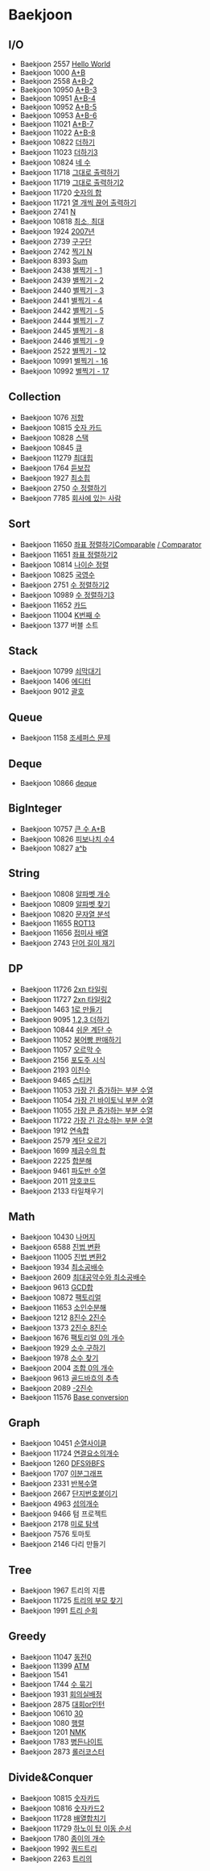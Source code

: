 # Baekjoon
## I/O
* Baekjoon 2557 [Hello World](https://github.com/skhucode/skhucode-yeji/blob/master/io/Code_2557.java)
* Baekjoon 1000  [A+B](https://github.com/skhucode/skhucode-yeji/blob/master/io/Code_1000.java)
* Baekjoon 2558 [A+B-2](https://github.com/skhucode/skhucode-yeji/blob/master/io/Code_2558.java)
* Baekjoon 10950 [A+B-3](https://github.com/skhucode/skhucode-yeji/blob/master/io/Code_10950.java)
* Baekjoon 10951 [A+B-4](https://github.com/skhucode/skhucode-yeji/blob/master/io/Code_10951.java)
* Baekjoon 10952 [A+B-5](https://github.com/skhucode/skhucode-yeji/blob/master/io/Code_10952.java)
* Baekjoon 10953 [A+B-6](https://github.com/skhucode/skhucode-yeji/blob/master/io/Code_10953.java)
* Baekjoon 11021 [A+B-7](https://github.com/skhucode/skhucode-yeji/blob/master/io/Code_11021.java)
* Baekjoon 11022 [A+B-8](https://github.com/skhucode/skhucode-yeji/blob/master/io/Code_11022.java)
* Baekjoon 10822 [더하기](https://github.com/skhucode/skhucode-yeji/blob/master/io/Code_10822.java)
* Baekjoon 11023 [더하기3](https://github.com/skhucode/skhucode-yeji/blob/master/io/Code_11023.java)
* Baekjoon 10824 [네 수](https://github.com/skhucode/skhucode-yeji/blob/master/io/Code_10824.java)
* Baekjoon 11718 [그대로 출력하기](https://github.com/skhucode/skhucode-yeji/blob/master/io/Code_11718.java)
* Baekjoon 11719 [그대로 출력하기2](https://github.com/skhucode/skhucode-yeji/blob/master/io/Code_11719.java)
* Baekjoon 11720 [숫자의 합](https://github.com/skhucode/skhucode-yeji/blob/master/io/Code_11720.java)
* Baekjoon 11721 [열 개씩 끊어 출력하기](https://github.com/skhucode/skhucode-yeji/blob/master/io/Code_11721.java)
* Baekjoon 2741 [N](https://github.com/skhucode/skhucode-yeji/blob/master/io/Code_2741.java)
* Baekjoon 10818 [최소, 최대](https://github.com/skhucode/skhucode-yeji/blob/master/io/Code_10818.java)
* Baekjoon 1924 [2007년](https://github.com/skhucode/skhucode-yeji/blob/master/io/Code_1924.java)
* Baekjoon 2739 [구구단](https://github.com/skhucode/skhucode-yeji/blob/master/io/Code_2739.java)
* Baekjoon 2742 [찍기 N](https://github.com/skhucode/skhucode-yeji/blob/master/io/Code_2742.java)
* Baekjoon 8393 [Sum](https://github.com/skhucode/skhucode-yeji/blob/master/io/Code_8393.java)
* Baekjoon 2438 [별찍기 - 1](https://github.com/skhucode/skhucode-yeji/blob/master/io/Code_2438.java)
* Baekjoon 2439 [별찍기 - 2](https://github.com/skhucode/skhucode-yeji/blob/master/io/Code_2439.java)
* Baekjoon 2440 [별찍기 - 3](https://github.com/skhucode/skhucode-yeji/blob/master/io/Code_2440.java)
* Baekjoon 2441 [별찍기 - 4](https://github.com/skhucode/skhucode-yeji/blob/master/io/Code_2441.java)
* Baekjoon 2442 [별찍기 - 5](https://github.com/skhucode/skhucode-yeji/blob/master/io/Code_2442.java)
* Baekjoon 2444 [별찍기 - 7](https://github.com/skhucode/skhucode-yeji/blob/master/io/Code_2444.java)
* Baekjoon 2445 [별찍기 - 8](https://github.com/skhucode/skhucode-yeji/blob/master/io/Code_2445.java)
* Baekjoon 2446 [별찍기 - 9](https://github.com/skhucode/skhucode-yeji/blob/master/io/Code_2446.java)
* Baekjoon 2522 [별찍기 - 12](https://github.com/skhucode/skhucode-yeji/blob/master/io/Code_2522.java)
* Baekjoon 10991 [별찍기 - 16](https://github.com/skhucode/skhucode-yeji/blob/master/io/Code_10991.java)
* Baekjoon 10992 [별찍기 - 17](https://github.com/skhucode/skhucode-yeji/blob/master/io/Code_10992.java)

## Collection
* Baekjoon 1076 [저항](https://github.com/skhucode/skhucode-yeji/blob/master/collection/Code_1076.java)
* Baekjoon 10815 [숫자 카드](https://github.com/skhucode/skhucode-yeji/blob/master/collection/Code_10815.java)
* Baekjoon 10828 [스택](https://github.com/skhucode/skhucode-yeji/blob/master/collection/Code_10828.java)
* Baekjoon 10845 [큐](https://github.com/skhucode/skhucode-yeji/blob/master/collection/Code_10845.java)
* Baekjoon 11279 [최대힙](https://github.com/skhucode/skhucode-yeji/blob/master/collection/Code_11279.java)
* Baekjoon 1764 [듣보잡](https://github.com/skhucode/skhucode-yeji/blob/master/collection/Code_1764.java)
* Baekjoon 1927 [최소힙](https://github.com/skhucode/skhucode-yeji/blob/master/collection/Code_1927.java)
* Baekjoon 2750 [수 정렬하기](https://github.com/skhucode/skhucode-yeji/blob/master/collection/Code_2750.java)
* Baekjoon 7785 [회사에 있는 사람](https://github.com/skhucode/skhucode-yeji/blob/master/collection/Code_7785.java)
## Sort
* Baekjoon 11650 [좌표 정렬하기Comparable](https://github.com/skhucode/skhucode-yeji/blob/master/sort/Code_11650_Comparable.java)
                 [/ Comparator](https://github.com/skhucode/skhucode-yeji/blob/master/sort/Code_11650_Comparator.java)
* Baekjoon 11651 [좌표 정렬하기2](https://github.com/skhucode/skhucode-yeji/blob/master/sort/Code_11651.java)
* Baekjoon 10814 [나이순 정렬](https://github.com/skhucode/skhucode-yeji/blob/master/sort/Code_10814.java)
* Baekjoon 10825 [국영수](https://github.com/skhucode/skhucode-yeji/blob/master/sort/Code_10825.java)
* Baekjoon 2751 [수 정렬하기2](https://github.com/skhucode/skhucode-yeji/blob/master/sort/Code_2751.java)
* Baekjoon 10989 [수 정렬하기3](https://github.com/skhucode/skhucode-yeji/blob/master/sort/Code_10989.java)
* Baekjoon 11652 [카드](https://github.com/skhucode/skhucode-yeji/blob/master/sort/Code_11652.java)
* Baekjoon 11004 [K번째 수](https://github.com/skhucode/skhucode-yeji/blob/master/sort/Code_11004.java)
* Baekjoon 1377 버블 소트

## Stack
* Baekjoon 10799 [쇠막대기](https://github.com/skhucode/skhucode-yeji/blob/master/stack/Code_10799.java)
* Baekjoon 1406 [에디터](https://github.com/skhucode/skhucode-yeji/blob/master/stack/Code_1406.java)
* Baekjoon 9012 [괄호](https://github.com/skhucode/skhucode-yeji/blob/master/stack/Code_9012.java)
## Queue
* Baekjoon 1158 [조세퍼스 문제](https://github.com/skhucode/skhucode-yeji/blob/master/queue/Code_1158.java)
## Deque
* Baekjoon 10866 [deque](https://github.com/skhucode/skhucode-yeji/blob/master/deque/Code_10866.java)
## BigInteger
* Baekjoon 10757 [큰 수 A+B](https://github.com/skhucode/skhucode-yeji/blob/master/bigInteger/Code_10757.java)
* Baekjoon 10826 [피보나치 수4](https://github.com/skhucode/skhucode-yeji/blob/master/bigInteger/Code_10826.java)
* Baekjoon 10827 [a^b](https://github.com/skhucode/skhucode-yeji/blob/master/bigInteger/Code_10827.java)
## String
* Baekjoon 10808 [알파벳 개수](https://github.com/skhucode/skhucode-yeji/blob/master/string/Code_10808.java)
* Baekjoon 10809 [알파벳 찾기](https://github.com/skhucode/skhucode-yeji/blob/master/string/Code_10809.java)
* Baekjoon 10820 [문자열 분석](https://github.com/skhucode/skhucode-yeji/blob/master/string/Code_10820.java)
* Baekjoon 11655 [ROT13](https://github.com/skhucode/skhucode-yeji/blob/master/string/Code_11655.java)
* Baekjoon 11656 [접미사 배열](https://github.com/skhucode/skhucode-yeji/blob/master/string/Code_11656.java)
* Baekjoon 2743 [단어 길이 재기](https://github.com/skhucode/skhucode-yeji/blob/master/string/Code_2743.java)
## DP
* Baekjoon 11726 [2xn 타일링](https://github.com/skhucode/skhucode-yeji/blob/master/dynamicProgramming/Code_11726.java)
* Baekjoon 11727 [2xn 타일링2](https://github.com/skhucode/skhucode-yeji/blob/master/dynamicProgramming/Code_11727.java)
* Baekjoon 1463 [1로 만들기](https://github.com/skhucode/skhucode-yeji/blob/master/dynamicProgramming/Code_1463.java)
* Baekjoon 9095 [1,2,3 더하기](https://github.com/skhucode/skhucode-yeji/blob/master/dynamicProgramming/Code_9095.java)
* Baekjoon 10844 [쉬운 계단 수](https://github.com/skhucode/skhucode-yeji/blob/master/dynamicProgramming/Code_10844.java)
* Baekjoon 11052 [붕어빵 판매하기](https://github.com/skhucode/skhucode-yeji/blob/master/dynamicProgramming/Code_11052.java)
* Baekjoon 11057 [오르막 수](https://github.com/skhucode/skhucode-yeji/blob/master/dynamicProgramming/Code_11057.java)
* Baekjoon 2156 [포도주 시식](https://github.com/skhucode/skhucode-yeji/blob/master/dynamicProgramming/Code_2156.java)
* Baekjoon 2193 [이친수](https://github.com/skhucode/skhucode-yeji/blob/master/dynamicProgramming/Code_2193.java)
* Baekjoon 9465 [스티커](https://github.com/skhucode/skhucode-yeji/blob/master/dynamicProgramming/Code_9465.java)
* Baekjoon 11053 [가장 긴 증가하는 부분 수열](https://github.com/skhucode/skhucode-yeji/blob/master/dynamicProgramming/Code_11053.java)
* Baekjoon 11054 [가장 긴 바이토닉 부분 수열](https://github.com/skhucode/skhucode-yeji/blob/master/dynamicProgramming/Code_11054.java)
* Baekjoon 11055 [가장 큰 증가하는 부분 수열](https://github.com/skhucode/skhucode-yeji/blob/master/dynamicProgramming/Code_11055.java)
* Baekjoon 11722 [가장 긴 감소하는 부분 수열](https://github.com/skhucode/skhucode-yeji/blob/master/dynamicProgramming/Code_11722.java)
* Baekjoon 1912 [연속합](https://github.com/skhucode/skhucode-yeji/blob/master/dynamicProgramming/Code_1912.java)
* Baekjoon 2579 [계단 오르기](https://github.com/skhucode/skhucode-yeji/blob/master/dynamicProgramming/Code_2579.java)
* Baekjoon 1699 [제곱수의 합](https://github.com/skhucode/skhucode-yeji/blob/master/dynamicProgramming/Code_1699.java)
* Baekjoon 2225 [합분해](https://github.com/skhucode/skhucode-yeji/blob/master/dynamicProgramming/Code_2225.java)
* Baekjoon 9461 [파도반 수열](https://github.com/skhucode/skhucode-yeji/blob/master/dynamicProgramming/Code_9461.java)
* Baekjoon 2011 [암호코드](https://github.com/skhucode/skhucode-yeji/blob/master/dynamicProgramming/Code_2011.java)
* Baekjoon 2133 타일채우기

## Math
* Baekjoon 10430 [나머지](https://github.com/skhucode/skhucode-yeji/blob/master/math/Code_10430.java)
* Baekjoon 6588 [진법 변환](https://github.com/skhucode/skhucode-yeji/blob/master/math/Code_2745.java)
* Baekjoon 11005 [진법 변환2](https://github.com/skhucode/skhucode-yeji/blob/master/math/Code_11005.java)
* Baekjoon 1934 [최소공배수](https://github.com/skhucode/skhucode-yeji/blob/master/math/Code_1934.java)
* Baekjoon 2609 [최대공약수와 최소공배수](https://github.com/skhucode/skhucode-yeji/blob/master/math/Code_2609.java)
* Baekjoon 9613 [GCD합](https://github.com/skhucode/skhucode-yeji/blob/master/math/Code_9613.java)
* Baekjoon 10872 [팩토리얼](https://github.com/skhucode/skhucode-yeji/blob/master/math/Code_10872.java)
* Baekjoon 11653 [소인수분해](https://github.com/skhucode/skhucode-yeji/blob/master/math/Code_11653.java)
* Baekjoon 1212 [8진수 2진수](https://github.com/skhucode/skhucode-yeji/blob/master/math/Code_1212.java)
* Baekjoon 1373 [2진수 8진수](https://github.com/skhucode/skhucode-yeji/blob/master/math/Code_1373.java)
* Baekjoon 1676 [팩토리얼 0의 개수](https://github.com/skhucode/skhucode-yeji/blob/master/math/Code_1676.java)
* Baekjoon 1929 [소수 구하기](https://github.com/skhucode/skhucode-yeji/blob/master/math/Code_1929.java)
* Baekjoon 1978 [소수 찾기](https://github.com/skhucode/skhucode-yeji/blob/master/math/Code_1978.java)
* Baekjoon 2004 [조합 0의 개수](https://github.com/skhucode/skhucode-yeji/blob/master/math/Code_2004.java)
* Baekjoon 9613 [골드바흐의 추측](https://github.com/skhucode/skhucode-yeji/blob/master/math/Code_6588.java)
* Baekjoon 2089 [-2진수](https://github.com/skhucode/skhucode-yeji/blob/master/math/Code_2089.java)
* Baekjoon 11576 [Base conversion](https://github.com/skhucode/skhucode-yeji/blob/master/math/Code_11576.java)

## Graph
* Baekjoon 10451 [순열사이클](https://github.com/skhucode/skhucode-yeji/blob/master/graph/Code_10451.java)
* Baekjoon 11724 [연결요소의개수](https://github.com/skhucode/skhucode-yeji/blob/master/graph/Code_11724.java)
* Baekjoon 1260 [DFS와BFS](https://github.com/skhucode/skhucode-yeji/blob/master/graph/Code_1260.java) 
* Baekjoon 1707 [이분그래프](https://github.com/skhucode/skhucode-yeji/blob/master/graph/Code_1707.java)
* Baekjoon 2331 [반복수열](https://github.com/skhucode/skhucode-yeji/blob/master/graph/Code_2331.java)
* Baekjoon 2667 [단지번호붙이기](https://github.com/skhucode/skhucode-yeji/blob/master/graph/Code_2667.java)
* Baekjoon 4963 [섬의개수](https://github.com/skhucode/skhucode-yeji/blob/master/graph/Code_4963.java)
* Baekjoon 9466 텀 프로젝트
* Baekjoon 2178 [미로 탐색](https://github.com/skhucode/skhucode-yeji/blob/master/graph/Code_2178.java)
* Baekjoon 7576 토마토
* Baekjoon 2146 다리 만들기

## Tree
* Baekjoon 1967 트리의 지름
* Baekjoon 11725 [트리의 부모 찾기](https://github.com/skhucode/skhucode-yeji/blob/master/tree/Code_11725.java)
* Baekjoon 1991 [트리 순회](https://github.com/skhucode/skhucode-yeji/blob/master/tree/Code_1991.java)

## Greedy
* Baekjoon 11047 [동전0](https://github.com/yjll1019/skhucode-yeji/blob/master/greedy/Code_11047.java)
* Baekjoon 11399 [ATM](https://github.com/yjll1019/skhucode-yeji/blob/master/greedy/Code_11399.java)
* Baekjoon 1541
* Baekjoon 1744 [수 묶기](https://github.com/yjll1019/skhucode-yeji/blob/master/greedy/Code_1744.java)
* Baekjoon 1931 [회의실배정](https://github.com/yjll1019/skhucode-yeji/blob/master/greedy/Code_1931.java)
* Baekjoon 2875 [대회or인턴](https://github.com/yjll1019/skhucode-yeji/blob/master/greedy/Code_2875.java)
* Baekjoon 10610 [30](https://github.com/yjll1019/Algorithm/blob/master/Baekjoon/greedy/Code_10610.java)
* Baekjoon 1080 [행렬](https://github.com/yjll1019/Algorithm/blob/master/Baekjoon/greedy/Code_1080.java)
* Baekjoon 1201 [NMK](https://github.com/yjll1019/Algorithm/blob/master/Baekjoon/greedy/Code_1201.java)
* Baekjoon 1783 [병든나이트](https://github.com/yjll1019/Algorithm/blob/master/Baekjoon/greedy/Code_1783.java)
* Baekjoon 2873 [롤러코스터](https://github.com/yjll1019/Algorithm/blob/master/Baekjoon/greedy/Code_2873.java)

## Divide&Conquer
* Baekjoon 10815 [숫자카드](https://github.com/yjll1019/Algorithm/blob/master/Baekjoon/divideConquer/Code_10815.java)
* Baekjoon 10816 [숫자카드2](https://github.com/yjll1019/Algorithm/blob/master/Baekjoon/divideConquer/Code_10816.java)
* Baekjoon 11728 [배열합치기](https://github.com/yjll1019/Algorithm/blob/master/Baekjoon/divideConquer/Code_11728.java)
* Baekjoon 11729 [하노이 탑 이동 순서](https://github.com/yjll1019/Algorithm/blob/master/Baekjoon/divideConquer/Code_11729.java)
* Baekjoon 1780 [종이의 개수](https://github.com/yjll1019/Algorithm/blob/master/Baekjoon/divideConquer/Code_1780.java)
* Baekjoon 1992 [쿼드트리](https://github.com/yjll1019/Algorithm/blob/master/Baekjoon/divideConquer/Code_1992.java)
* Baekjoon 2263 [트리의 ](https://github.com/yjll1019/Algorithm/blob/master/Baekjoon/divideConquer/Code_2263.java)
